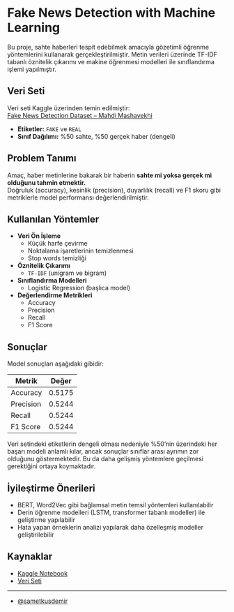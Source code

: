 
#  Fake News Detection with Machine Learning

Bu proje, sahte haberleri tespit edebilmek amacıyla gözetimli öğrenme yöntemlerini kullanarak gerçekleştirilmiştir. Metin verileri üzerinde TF-IDF tabanlı öznitelik çıkarımı ve makine öğrenmesi modelleri ile sınıflandırma işlemi yapılmıştır.

##  Veri Seti

Veri seti Kaggle üzerinden temin edilmiştir:  
[Fake News Detection Dataset – Mahdi Mashayekhi](https://www.kaggle.com/datasets/mahdimashayekhi/fake-news-detection-dataset)

- **Etiketler:** `FAKE` ve `REAL`
- **Sınıf Dağılımı:** %50 sahte, %50 gerçek haber (dengeli)

##  Problem Tanımı

Amaç, haber metinlerine bakarak bir haberin **sahte mi yoksa gerçek mi olduğunu tahmin etmektir.**  
Doğruluk (accuracy), kesinlik (precision), duyarlılık (recall) ve F1 skoru gibi metriklerle model performansı değerlendirilmiştir.

##  Kullanılan Yöntemler

- **Veri Ön İşleme**
  - Küçük harfe çevirme
  - Noktalama işaretlerinin temizlenmesi
  - Stop words temizliği
- **Öznitelik Çıkarımı**
  - `TF-IDF` (unigram ve bigram)
- **Sınıflandırma Modelleri**
  - Logistic Regression (başlıca model)
- **Değerlendirme Metrikleri**
  - Accuracy
  - Precision
  - Recall
  - F1 Score

##  Sonuçlar

Model sonuçları aşağıdaki gibidir:

| Metrik     | Değer     |
|------------|-----------|
| Accuracy   | 0.5175    |
| Precision  | 0.5244    |
| Recall     | 0.5244    |
| F1 Score   | 0.5244    |

Veri setindeki etiketlerin dengeli olması nedeniyle %50’nin üzerindeki her başarı modeli anlamlı kılar, ancak sonuçlar sınıflar arası ayrımın zor olduğunu göstermektedir. Bu da daha gelişmiş yöntemlere geçilmesi gerektiğini ortaya koymaktadır.

##  İyileştirme Önerileri

- BERT, Word2Vec gibi bağlamsal metin temsil yöntemleri kullanılabilir
- Derin öğrenme modelleri (LSTM, transformer tabanlı modeller) ile geliştirme yapılabilir
- Hata yapan örneklerin analizi yapılarak daha özelleşmiş modeller geliştirilebilir

##  Kaynaklar

- [Kaggle Notebook](https://www.kaggle.com/code/sametkusdemir/fake-news-detection)
- [Veri Seti](https://www.kaggle.com/datasets/mahdimashayekhi/fake-news-detection-dataset)

---


- [@sametkusdemir](https://www.kaggle.com/sametkusdemir)

